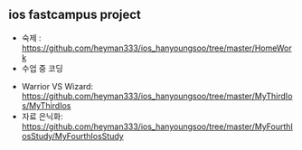 ios fastcampus project 
----
* 숙제 : https://github.com/heyman333/ios_hanyoungsoo/tree/master/HomeWork
* 수업 중 코딩 
 - Warrior VS Wizard: https://github.com/heyman333/ios_hanyoungsoo/tree/master/MyThirdIos/MyThirdIos
 - 자료 은닉화: https://github.com/heyman333/ios_hanyoungsoo/tree/master/MyFourthIosStudy/MyFourthIosStudy
